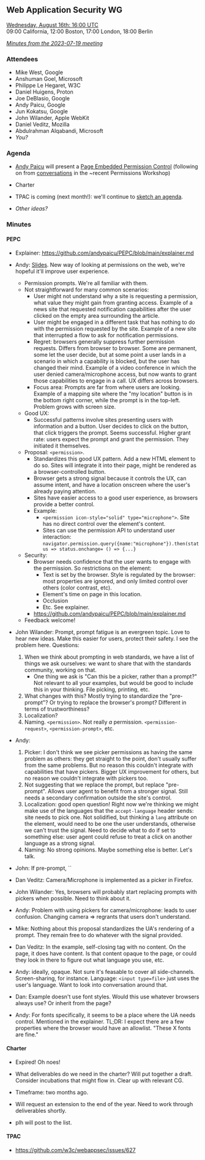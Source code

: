 ## Web Application Security WG

[Wednesday, August 16th: 16:00 UTC](https://www.timeanddate.com/worldclock/fixedtime.html?iso=20230816T1600) \
09:00 California, 12:00 Boston, 17:00 London, 18:00 Berlin

_[Minutes from the 2023-07-19 meeting](https://github.com/w3c/webappsec/blob/main/meetings/2023/2023-07-19-minutes.md)_

### Attendees  

* Mike West, Google
* Anshuman Goel, Microsoft
* Philippe Le Hegaret, W3C
* Daniel Huigens, Proton
* Joe DeBlasio, Google
* Andy Paicu, Google
* Jun Kokatsu, Google
* John Wilander, Apple WebKit
* Daniel Veditz, Mozilla
* Abdulrahman Alqabandi, Microsoft
* _You?_


### Agenda

* [Andy Paicu](https://github.com/andypaicu) will present a [Page Embedded Permission Control](https://github.com/andypaicu/PEPC/blob/main/explainer.md) (following on from [conversations](https://www.w3.org/Privacy/permissions-ws-2022/report#novel-building-blocks-for-capability-control) in the ~recent Permissions Workshop)

* Charter

* TPAC is coming (next month!): we'll continue to [sketch an agenda](https://github.com/w3c/webappsec/issues/627).

* _Other ideas?_

### Minutes 

#### PEPC

* Explainer: https://github.com/andypaicu/PEPC/blob/main/explainer.md

* Andy: [Slides](#TODO). New way of looking at permissions on the web, we're hopeful it'll improve user experience.
  * Permission prompts. We're all familiar with them.
  * Not straightforward for many common scenarios:
    * User might not understand why a site is requesting a permission, what value they might gain from granting access. Example of a news site that requested notification capabilities after the user clicked on the empty area surrounding the article.
    * User might be engaged in a different task that has nothing to do with the permission requested by the site. Example of a new site that interrupted a flow to ask for notification permissions.
    * Regret: browsers generally suppress further permission requests. Differs from browser to browser. Some are permanent, some let the user decide, but at some point a user lands in a scenario in which a capability is blocked, but the user has changed their mind. Example of a video conference in which the user denied camera/microphone access, but now wants to grant those capabilities to engage in a call. UX differs across browsers.
    * Focus area: Prompts are far from where users are looking. Example of a mapping site where the "my location" button is in the bottom right corner, while the prompt is in the top-left. Problem grows with screen size.
  * Good UX:
    * Successful patterns involve sites presenting users with information and a button. User decides to click on the button, that click triggers the prompt. Seems successful. Higher grant rate: users expect the prompt and grant the permission. They initiated it themselves.
  * Proposal: `<permission>`.
    * Standardizes this good UX pattern. Add a new HTML element to do so. Sites will integrate it into their page, might be rendered as a browser-controlled button.
    * Browser gets a strong signal because it controls the UX, can assume intent, and have a location onscreen where the user's already paying attention.
    * Sites have easier access to a good user experience, as browsers provide a better control.
    * Example:
      * `<permission icon-style="solid" type="microphone">`. Site has no direct control over the element's content.
      * Sites can use the permission API to understand user interaction: `navigator.permission.query({name:"microphone"}).then(status => status.onchange= () => {...}`
  * Security:
    * Browser needs confidence that the user wants to engage with the permission. So restrictions on the element:
      * Text is set by the browser. Style is regulated by the browser: most properties are ignored, and only limited control over others (color contrast, etc).
      * Element's time on page in this location.
      * Occlusion
      * Etc. See explainer.
    * https://github.com/andypaicu/PEPC/blob/main/explainer.md
  * Feedback welcome!
* John Wilander: Prompt, prompt fatigue is an evergreen topic. Love to hear new ideas. Make this easier for users, protect their safety. I see the problem here. Questions:
  1. When we think about prompting in web standards, we have a list of things we ask ourselves: we want to share that with the standards community, working on that.
     * One thing we ask is "Can this be a picker, rather than a prompt?" Not relevant to all your examples, but would be good to include this in your thinking. File picking, printing, etc.
  2. What changes with this? Mostly trying to standardize the "pre-prompt"? Or trying to replace the browser's prompt? Different in terms of trustworthiness?
  3. Localization?
  4. Naming. `<permission>`. Not really _a_ permission. `<permission-request>`, `<permission-prompt>`, etc.
* Andy:
  1. Picker: I don't think we see picker permissions as having the same problem as others: they get straight to the point, don't usually suffer from the same problems. But no reason this couldn't integrate with capabilities that have pickers. Bigger UX improvement for others, but no reason we couldn't integrate with pickers too.
  2. Not suggesting that we replace the prompt, but replace "pre-prompt". Allows user agent to benefit from a stronger signal. Still needs a secondary confirmation outside the site's control.
  3. Localization: good open question! Right now we're thinking we might make use of the languages that the `accept-language` header sends: site needs to pick one. Not solidified, but thinking a `lang` attribute on the element, would need to be one the user understands, otherwise we can't trust the signal. Need to decide what to do if set to something else: user agent could refuse to treat a click on another language as a strong signal.
  4. Naming: No strong opinions. Maybe something else is better. Let's talk.
* John: If pre-prompt, ``
* Dan Veditz: Camera/Microphone is implemented as a picker in Firefox.
* John Wilander: Yes, browsers will probably start replacing prompts with pickers when possible. Need to think about it.
* Andy: Problem with using pickers for camera/microphone: leads to user confusion. Changing camera => regrants that users don't understand.
* Mike: Nothing about this proposal standardizes the UA's rendering of a prompt. They remain free to do whatever with the signal provided.
* Dan Veditz: In the example, self-closing tag with no content. On the page, it does have content. Is that content opaque to the page, or could they look in there to figure out what language you use, etc.
* Andy: ideally, opaque. Not sure it's feasable to cover all side-channels. Screen-sharing, for instance. Language: `<input type=file>` just uses the user's language. Want to look into conversation around that.
* Dan: Example doesn't use font styles. Would this use whatever browsers always use? Or inherit from the page?
* Andy: For fonts specifically, it seems to be a place where the UA needs control. Mentioned in the explainer. TL;DR: I expect there are a few properties where the browser would have an allowlist. "These X fonts are fine."

#### Charter

* Expired! Oh noes!

* What deliverables do we need in the charter? Will put together a draft. Consider incubations that might flow in. Clear up with relevant CG.

* Timeframe: two months ago.

* Will request an extension to the end of the year. Need to work through deliverables shortly.

* plh will post to the list.

#### TPAC

* https://github.com/w3c/webappsec/issues/627
